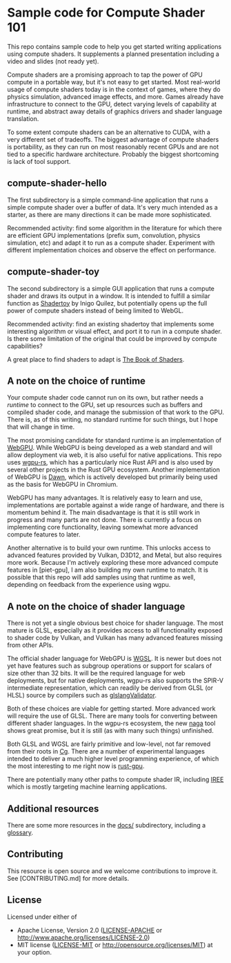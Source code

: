 # Sample code for Compute Shader 101

This repo contains sample code to help you get started writing applications using compute shaders. It supplements a planned presentation including a video and slides (not ready yet).

Compute shaders are a promising approach to tap the power of GPU compute in a portable way, but it's not easy to get started. Most real-world usage of compute shaders today is in the context of games, where they do physics simulation, advanced image effects, and more. Games already have infrastructure to connect to the GPU, detect varying levels of capability at runtime, and abstract away details of graphics drivers and shader language translation.

To some extent compute shaders can be an alternative to CUDA, with a very different set of tradeoffs. The biggest advantage of compute shaders is portability, as they can run on most reasonably recent GPUs and are not tied to a specific hardware architecture. Probably the biggest shortcoming is lack of tool support.

## compute-shader-hello

The first subdirectory is a simple command-line application that runs a simple compute shader over a buffer of data. It's very much intended as a starter, as there are many directions it can be made more sophisticated.

Recommended activity: find some algorithm in the literature for which there are efficient GPU implementations (prefix sum, convolution, physics simulation, etc) and adapt it to run as a compute shader. Experiment with different implementation choices and observe the effect on performance.

## compute-shader-toy

The second subdirectory is a simple GUI application that runs a compute shader and draws its output in a window. It is intended to fulfill a similar function as [Shadertoy] by Inigo Quilez, but  potentially opens up the full power of compute shaders instead of being limited to WebGL.

Recommended activity: find an existing shadertoy that implements some interesting algorithm or visual effect, and port it to run in a compute shader. Is there some limitation of the original that could be improved by compute capabilities?

A great place to find shaders to adapt is [The Book of Shaders].

## A note on the choice of runtime

Your compute shader code cannot run on its own, but rather needs a *runtime* to connect to the GPU, set up resources such as buffers and compiled shader code, and manage the submission of that work to the GPU. There is, as of this writing, no standard runtime for such things, but I hope that will change in time.

The most promising candidate for standard runtime is an implementation of [WebGPU]. While WebGPU is being developed as a web standard and will allow deployment via web, it is also useful for native applications. This repo uses [wgpu-rs], which has a particularly nice Rust API and is also used by several other projects in the Rust GPU ecosystem. Another implementation of WebGPU is [Dawn], which is actively developed but primarily being used as the basis for WebGPU in Chromium.

WebGPU has many advantages. It is relatively easy to learn and use, implementations are portable against a wide range of hardware, and there is momentum behind it. The main disadvantage is that it is still work in progress and many parts are not done. There is currently a focus on implementing core functionality, leaving somewhat more advanced compute features to later.

Another alternative is to build your own runtime. This unlocks access to advanced features provided by Vulkan, D3D12, and Metal, but also requires more work. Because I'm actively exploring these more advanced compute features in [piet-gpu], I am also building my own runtime to match. It is possible that this repo will add samples using that runtime as well, depending on feedback from the experience using wgpu.

## A note on the choice of shader language

There is not yet a single obvious best choice for shader language. The most mature is GLSL, especially as it provides access to all functionality exposed to shader code by Vulkan, and Vulkan has many advanced features missing from other APIs.

The official shader language for WebGPU is [WGSL]. It is newer but does not yet have features such as subgroup operations or support for scalars of size other than 32 bits. It will be the required language for web deployments, but for native deployments, wgpu-rs also supports the SPIR-V intermediate representation, which can readily be derived from GLSL (or HLSL) source by compilers such as [glslangValidator].

Both of these choices are viable for getting started. More advanced work will require the use of GLSL. There are many tools for converting between different shader languages. In the wgpu-rs ecosystem, the new [naga] tool shows great promise, but it is still (as with many such things) unfinished.

Both GLSL and WGSL are fairly primitive and low-level, not far removed from their roots in [Cg]. There are a number of experimental languages intended to deliver a much higher level programming experience, of which the most interesting to me right now is [rust-gpu].

There are potentially many other paths to compute shader IR, including [IREE] which is mostly targeting machine learning applications.

## Additional resources

There are some more resources in the [docs/](./docs/) subdirectory, including a [glossary](./docs/glossary.md).

## Contributing

This resource is open source and we welcome contributions to improve it. See [CONTRIBUTING.md] for more details.

## License

Licensed under either of
  * Apache License, Version 2.0 ([LICENSE-APACHE](LICENSE-APACHE) or
    http://www.apache.org/licenses/LICENSE-2.0)
  * MIT license ([LICENSE-MIT](LICENSE-MIT) or
    http://opensource.org/licenses/MIT) at your option.

[Shadertoy]: https://www.shadertoy.com/
[WebGPU]: https://github.com/gpuweb/gpuweb
[WGSL]: https://gpuweb.github.io/gpuweb/wgsl/
[wgpu-rs]: https://github.com/gfx-rs/wgpu-rs
[Dawn]: https://dawn.googlesource.com/dawn
[glslangValidator]: https://github.com/KhronosGroup/glslang
[naga]: https://github.com/gfx-rs/naga
[Cg]: https://www.khronos.org/opengl/wiki/Cg
[rust-gpu]: https://github.com/EmbarkStudios/rust-gpu
[IREE]: https://google.github.io/iree/
[The Book of Shaders]: https://thebookofshaders.com/
